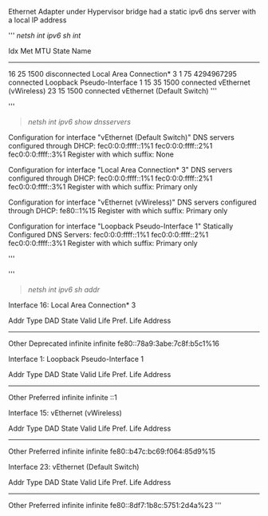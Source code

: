 
Ethernet Adapter under Hypervisor bridge had a static ipv6 dns server with a local IP address



'''
*netsh int ipv6 sh int*

Idx     Met         MTU          State                Name
---  ----------  ----------  ------------  ---------------------------
 16          25        1500  disconnected  Local Area Connection* 3
  1          75  4294967295  connected     Loopback Pseudo-Interface 1
 15          35        1500  connected     vEthernet (vWireless)
 23          15        1500  connected     vEthernet (Default Switch)
'''


'''
>*netsh int ipv6 show dnsservers*


Configuration for interface "vEthernet (Default Switch)"
    DNS servers configured through DHCP:  fec0:0:0:ffff::1%1
                                          fec0:0:0:ffff::2%1
                                          fec0:0:0:ffff::3%1
    Register with which suffix:           None

Configuration for interface "Local Area Connection* 3"
    DNS servers configured through DHCP:  fec0:0:0:ffff::1%1
                                          fec0:0:0:ffff::2%1
                                          fec0:0:0:ffff::3%1
    Register with which suffix:           Primary only

Configuration for interface "vEthernet (vWireless)"
    DNS servers configured through DHCP:  fe80::1%15
    Register with which suffix:           Primary only

Configuration for interface "Loopback Pseudo-Interface 1"
    Statically Configured DNS Servers:    fec0:0:0:ffff::1%1
                                          fec0:0:0:ffff::2%1
                                          fec0:0:0:ffff::3%1
    Register with which suffix:           Primary only
	
	
'''



'''
>*netsh int ipv6 sh addr*

Interface 16: Local Area Connection* 3

Addr Type  DAD State   Valid Life Pref. Life Address
---------  ----------- ---------- ---------- ------------------------
Other      Deprecated    infinite   infinite fe80::78a9:3abe:7c8f:b5c1%16

Interface 1: Loopback Pseudo-Interface 1

Addr Type  DAD State   Valid Life Pref. Life Address
---------  ----------- ---------- ---------- ------------------------
Other      Preferred     infinite   infinite ::1

Interface 15: vEthernet (vWireless)

Addr Type  DAD State   Valid Life Pref. Life Address
---------  ----------- ---------- ---------- ------------------------
Other      Preferred     infinite   infinite fe80::b47c:bc69:f064:85d9%15

Interface 23: vEthernet (Default Switch)

Addr Type  DAD State   Valid Life Pref. Life Address
---------  ----------- ---------- ---------- ------------------------
Other      Preferred     infinite   infinite fe80::8df7:1b8c:5751:2d4a%23
'''